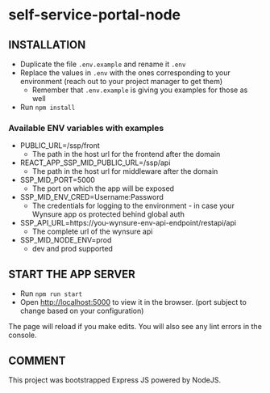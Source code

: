 # self-service-portal-node

## INSTALLATION

- Duplicate the file `.env.example` and rename it `.env`
- Replace the values in `.env` with the ones corresponding to your environment (reach out to your project manager to get them)
  - Remember that `.env.example` is giving you examples for those as well
- Run `npm install`

### Available ENV variables with examples

- PUBLIC_URL=/ssp/front
  - The path in the host url for the frontend after the domain
- REACT_APP_SSP_MID_PUBLIC_URL=/ssp/api
  - The path in the host url for middleware after the domain
- SSP_MID_PORT=5000
  - The port on which the app will be exposed
- SSP_MID_ENV_CRED=Username:Password
  - The credentials for logging to the environment - in case your Wynsure app os protected behind global auth
- SSP_API_URL=https://you-wynsure-env-api-endpoint/restapi/api
  - The complete url of the wynsure api
- SSP_MID_NODE_ENV=prod
  - dev and prod supported

## START THE APP SERVER

- Run `npm run start`
- Open [http://localhost:5000](http://localhost:5000) to view it in the browser. (port subject to change based on your configuration)

The page will reload if you make edits.
You will also see any lint errors in the console.

## COMMENT

This project was bootstrapped Express JS powered by NodeJS.
